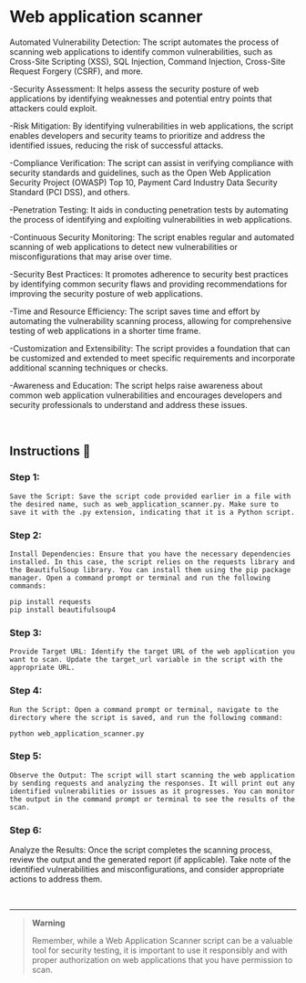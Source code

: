 # Web application scanner

Automated Vulnerability Detection: The script automates the process of scanning web applications to identify common vulnerabilities, such as Cross-Site Scripting (XSS), SQL Injection, Command Injection, Cross-Site Request Forgery (CSRF), and more.

-Security Assessment: It helps assess the security posture of web applications by identifying weaknesses and potential entry points that attackers could exploit.

-Risk Mitigation: By identifying vulnerabilities in web applications, the script enables developers and security teams to prioritize and address the identified issues, reducing the risk of successful attacks.

-Compliance Verification: The script can assist in verifying compliance with security standards and guidelines, such as the Open Web Application Security Project (OWASP) Top 10, Payment Card Industry Data Security Standard (PCI DSS), and others.

-Penetration Testing: It aids in conducting penetration tests by automating the process of identifying and exploiting vulnerabilities in web applications.

-Continuous Security Monitoring: The script enables regular and automated scanning of web applications to detect new vulnerabilities or misconfigurations that may arise over time.

-Security Best Practices: It promotes adherence to security best practices by identifying common security flaws and providing recommendations for improving the security posture of web applications.

-Time and Resource Efficiency: The script saves time and effort by automating the vulnerability scanning process, allowing for comprehensive testing of web applications in a shorter time frame.

-Customization and Extensibility: The script provides a foundation that can be customized and extended to meet specific requirements and incorporate additional scanning techniques or checks.

-Awareness and Education: The script helps raise awareness about common web application vulnerabilities and encourages developers and security professionals to understand and address these issues.

<br>

## Instructions 📝

### Step 1:

    Save the Script: Save the script code provided earlier in a file with the desired name, such as web_application_scanner.py. Make sure to save it with the .py extension, indicating that it is a Python script.

### Step 2:

    Install Dependencies: Ensure that you have the necessary dependencies installed. In this case, the script relies on the requests library and the BeautifulSoup library. You can install them using the pip package manager. Open a command prompt or terminal and run the following commands:

    pip install requests
    pip install beautifulsoup4

### Step 3:

    Provide Target URL: Identify the target URL of the web application you want to scan. Update the target_url variable in the script with the appropriate URL.

### Step 4:

    Run the Script: Open a command prompt or terminal, navigate to the directory where the script is saved, and run the following command:

    python web_application_scanner.py

### Step 5:

    Observe the Output: The script will start scanning the web application by sending requests and analyzing the responses. It will print out any identified vulnerabilities or issues as it progresses. You can monitor the output in the command prompt or terminal to see the results of the scan.

### Step 6:

Analyze the Results: Once the script completes the scanning process, review the output and the generated report (if applicable). Take note of the identified vulnerabilities and misconfigurations, and consider appropriate actions to address them.

<br>

<hr>

> **Warning**
>
> Remember, while a Web Application Scanner script can be a valuable tool for security testing, it is important to use it responsibly and with proper authorization on web applications that you have permission to scan.
